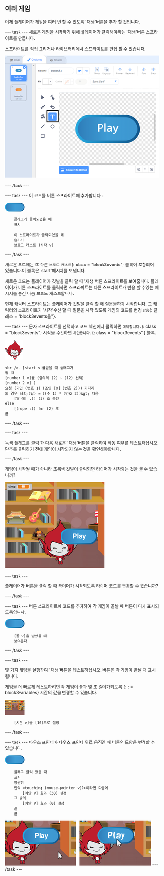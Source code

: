 ## 여러 게임

이제 플레이어가 게임을 여러 번 할 수 있도록 '재생'버튼을 추가 할 것입니다.

\--- task \--- 새로운 게임을 시작하기 위해 플레이어가 클릭해야하는 '재생'버튼 스프라이트를 만듭니다.

스프라이트를 직접 그리거나 라이브러리에서 스프라이트를 편집 할 수 있습니다.

![재생 버튼 그림](images/brain-play.png)

\--- /task \---

\--- task \--- 이 코드를 버튼 스프라이트에 추가합니다 :

![버튼 스프라이트](images/button-sprite.png)

```blocks3
    플래그가 클릭되었을 때
    표시

    이 스프라이트가 클릭되었을 때
    숨기기
    브로드 캐스트 (시작 v)
```

\--- /task \---

새로운 코드에는 또 다른 `브로드 캐스트`{: class = "block3events"} 블록이 포함되어 있습니다.이 블록은 'start'메시지를 보냅니다.

새로운 코드는 플레이어가 깃발을 클릭 할 때 '재생'버튼 스프라이트를 보여줍니다. 플레이어가 버튼 스프라이트를 클릭하면 스프라이트는 다른 스프라이트가 반응 할 수있는 메시지를 숨긴 다음 브로드 캐스트합니다.

현재 캐릭터 스프라이트는 플레이어가 깃발을 클릭 할 때 질문을하기 시작합니다. 그 캐릭터의 스프라이트가 '시작'수신 할 때 질문을 시작 있도록 게임의 코드를 변경 `방송`{: 클래스 = "block3events을"}.

\--- task \--- 문자 스프라이트를 선택하고 코드 섹션에서 클릭하면 `대체합니다.`{: class = "block3events"} 시작을 수신하면 `차단합니다.`{: class = "block3events" } 블록.

![문자 스프라이트](images/giga-sprite.png)

```blocks3
<br />- [start v]를받을 때 플래그가
될 때
[number 1 v]를 (임의의 (2) ~ (12) 선택)
[number 2 v] )
요청 (가입 (번호 1) (조인 [X] (번호 2))) 기다리
의 경우 &lt;(답) = ((수 1) * (번호 2))&gt; 다음
    [말 예! :)] (2) 초 동안
else
    [(nope :() for (2) 초
끝
```

\--- /task \---

\--- task \---

녹색 플래그를 클릭 한 다음 새로운 '재생'버튼을 클릭하여 작동 여부를 테스트하십시오. 단추를 클릭하기 전에 게임이 시작되지 않는 것을 확인해야합니다.

\--- /task \---

게임이 시작될 때가 아니라 초록색 깃발이 클릭되면 타이머가 시작되는 것을 볼 수 있습니까?

![타이머가 시작되었습니다.](images/brain-timer-bug.png)

\--- task \---

플레이어가 버튼을 클릭 할 때 타이머가 시작되도록 타이머 코드를 변경할 수 있습니까?

\--- /task \---

\--- task \--- 버튼 스프라이트에 코드를 추가하여 각 게임이 끝날 때 버튼이 다시 표시되도록합니다.

![버튼 스프라이트](images/button-sprite.png)

```blocks3
    [끝 v]을 받았을 때
    보여준다
```

\--- /task \---

\--- task \---

몇 가지 게임을 실행하여 '재생'버튼을 테스트하십시오. 버튼은 각 게임이 끝날 때 표시됩니다.

게임을 더 빠르게 테스트하려면 각 게임이 불과 몇 초 길이가되도록 `{`: : = block3variables} 시간의 값을 변경할 수 있습니다.

![단계](images/stage-sprite.png)

```blocks3
    [시간 v]을 [10]으로 설정
```

\--- /task \---

\--- task \--- 마우스 포인터가 마우스 포인터 위로 움직일 때 버튼의 모양을 변경할 수 있습니다.

![Button](images/button-sprite.png)

```blocks3
    플래그 클릭 했을 때
    표시
    영원히
    만약 <touching (mouse-pointer v)?>이라면 다음에
        [어안 V] 효과 (30) 설정
    그 밖의    
        [어안 V] 효과 (0) 설정
    끝
    끝
```

![스크린샷](images/brain-fisheye.png) \--- /task \---